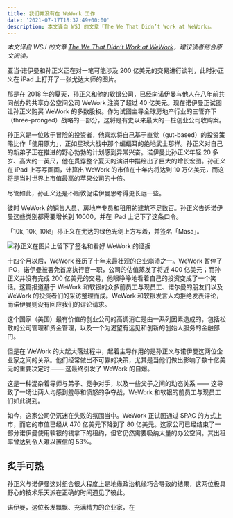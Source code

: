 ```yaml
---
title: 我们并没有在 WeWork 工作
date: '2021-07-17T18:32:49+00:00'
description: 本文译自 WSJ 的文章「The We That Didn’t Work at WeWork」。
---
```


*本文译自 WSJ 的文章 [The We That Didn’t Work at WeWork](https://www.wsj.com/articles/wework-adam-neumann-masa-son-cult-of-we-11626474657?mod=djemalertNEWS)，建议读者结合原文阅读。*

亚当·诺伊曼和孙正义正在对一笔可能涉及 200 亿美元的交易进行谈判，此时孙正义在 iPad 上打开了一张尤达大师的图片。

那是在 2018 年的夏天，孙正义和他的软银公司，已经向诺伊曼与他人在八年前共同创办的共享办公空间公司 WeWork 注资了超过 40 亿美元。现在诺伊曼正试图让孙正义购买 WeWork 的多数股权。作为试图主导全球房地产行业的三管齐下（three-pronged）战略的一部分，这将是有史以来最大的一桩创业公司收购案。

孙正义是一位敢于冒险的投资者，他喜欢将自己基于直觉（gut-based）的投资策略比作「使用原力」，正如星球大战中那个蝙蝠耳的绝地武士那样。孙正义对自己的新弟子正在推进的野心勃勃的计划感到异常兴奋。诺伊曼比孙正义年轻 20 多岁、高大约一英尺，他在贯穿整个夏天的演讲中描绘出了巨大的增长宏图。孙正义在 iPad 上写写画画，计算出 WeWork 的市值在十年内将达到 10 万亿美元，而这将是当时世界上市值最高的苹果公司的十倍。

尽管如此，孙正义还是不断敦促诺伊曼思考得更长远一些。

彼时 WeWork 的销售人员、房地产专员和租用的建筑不足数百。孙正义告诉诺伊曼这些类别都需要增长到 10000，并在 iPad 上记下了这条口令。

「10k, 10k, 10k!」孙正义在尤达的绿色光剑上方写着，并签名「Masa」。

<div class="certer-small-image">
    <img src="/yoda.jpg" alt="孙正义在图片上留下了签名和看好 WeWork 的证据">
</div>

十四个月以后，WeWork 经历了十年来最壮观的企业崩溃之一。WeWork 暂停了 IPO，诺伊曼被罢免首席执行官一职，公司的估值蒸发了将近 400 亿美元；而孙正义并没有完成 200 亿美元的交易，他眼睁睁地看着自己的投资变成了一个笑话。这篇报道基于 WeWork 和软银的众多前员工与现员工、诺尔曼的朋友们以及 WeWork 的投资者们的采访整理而成。WeWork 和软银发言人均拒绝发表评论，而诺伊曼则没有回应我们的评论请求。

这个国家（美国）最有价值的创业公司的高调消亡是由一系列因素造成的，包括松散的公司管理和资金管理，以及一个为渴望有远见和创新的创始人服务的金融部门。

但是在 WeWork 的大起大落过程中，起着主导作用的是孙正义与诺伊曼这两位企业家之间的关系。他们经常做出不可靠的决策，尤其是当他们做出影响了数十亿美元的重要决定时 —— 这最终引发了 WeWork 的自爆。

这是一种混杂着导师与弟子、竞争对手，以及一些父子之间的动态关系 —— 这导致了一场让两人均感到羞辱和愤怒的争夺战，WeWork 和软银的前员工与现员工们如此说到。

如今，这家公司仍沉迷在失败的氛围当中。WeWork 正试图通过 SPAC 的方式上市，而它的市值已经从 470 亿美元下降到了 80 亿美元。这家公司已经结束了一部分诺伊曼使用软银的钱拿下的租约，但它仍然需要吸纳大量的办公空间。其出租率曾达到令人难以置信的 53%。

## 炙手可热

孙正义与诺伊曼这对组合很大程度上是地缘政治机缘巧合导致的结果，这两位极具野心的技术乐天派在正确的时间遇见了彼此。

诺伊曼，这位长发飘飘、充满精力的企业家，在
